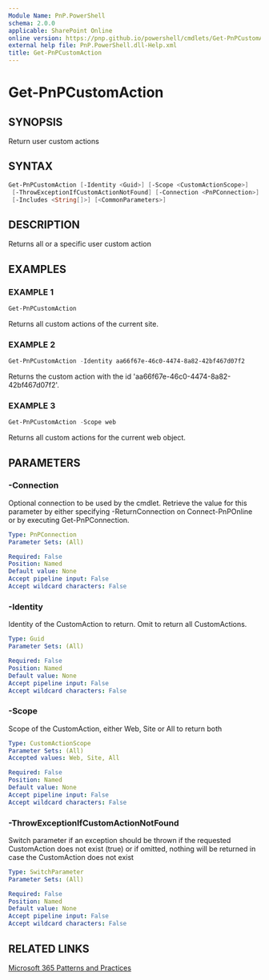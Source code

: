 ```yaml
---
Module Name: PnP.PowerShell
schema: 2.0.0
applicable: SharePoint Online
online version: https://pnp.github.io/powershell/cmdlets/Get-PnPCustomAction.html
external help file: PnP.PowerShell.dll-Help.xml
title: Get-PnPCustomAction
---
```

  
# Get-PnPCustomAction

## SYNOPSIS
Return user custom actions

## SYNTAX

```powershell
Get-PnPCustomAction [-Identity <Guid>] [-Scope <CustomActionScope>]
 [-ThrowExceptionIfCustomActionNotFound] [-Connection <PnPConnection>]
 [-Includes <String[]>] [<CommonParameters>]
```

## DESCRIPTION
Returns all or a specific user custom action

## EXAMPLES

### EXAMPLE 1
```powershell
Get-PnPCustomAction
```

Returns all custom actions of the current site.

### EXAMPLE 2
```powershell
Get-PnPCustomAction -Identity aa66f67e-46c0-4474-8a82-42bf467d07f2
```

Returns the custom action with the id 'aa66f67e-46c0-4474-8a82-42bf467d07f2'.

### EXAMPLE 3
```powershell
Get-PnPCustomAction -Scope web
```

Returns all custom actions for the current web object.

## PARAMETERS

### -Connection
Optional connection to be used by the cmdlet. Retrieve the value for this parameter by either specifying -ReturnConnection on Connect-PnPOnline or by executing Get-PnPConnection.

```yaml
Type: PnPConnection
Parameter Sets: (All)

Required: False
Position: Named
Default value: None
Accept pipeline input: False
Accept wildcard characters: False
```

### -Identity
Identity of the CustomAction to return. Omit to return all CustomActions.

```yaml
Type: Guid
Parameter Sets: (All)

Required: False
Position: Named
Default value: None
Accept pipeline input: False
Accept wildcard characters: False
```

### -Scope
Scope of the CustomAction, either Web, Site or All to return both

```yaml
Type: CustomActionScope
Parameter Sets: (All)
Accepted values: Web, Site, All

Required: False
Position: Named
Default value: None
Accept pipeline input: False
Accept wildcard characters: False
```

### -ThrowExceptionIfCustomActionNotFound
Switch parameter if an exception should be thrown if the requested CustomAction does not exist (true) or if omitted, nothing will be returned in case the CustomAction does not exist

```yaml
Type: SwitchParameter
Parameter Sets: (All)

Required: False
Position: Named
Default value: None
Accept pipeline input: False
Accept wildcard characters: False
```



## RELATED LINKS

[Microsoft 365 Patterns and Practices](https://aka.ms/m365pnp)


